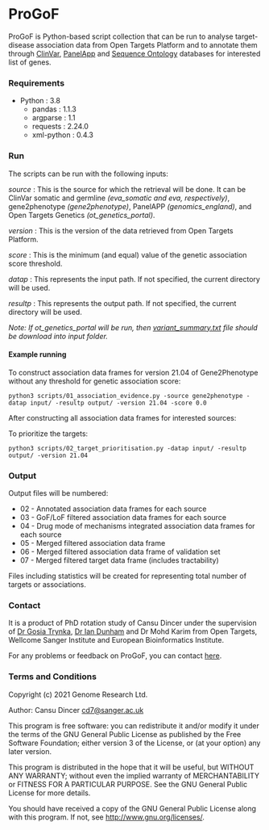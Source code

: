 
# ProGoF

ProGoF is Python-based script collection that can be run to analyse target-disease association data from Open Targets Platform and to annotate them through [ClinVar](https://www.ncbi.nlm.nih.gov/clinvar/), [PanelApp](https://panelapp.genomicsengland.co.uk/) and [Sequence Ontology](http://www.sequenceontology.org/) databases for interested list of genes.

### Requirements

* Python : 3.8
  + pandas : 1.1.3
  + argparse : 1.1
  + requests : 2.24.0
  + xml-python : 0.4.3

### Run

The scripts can be run with the following inputs:

*source* : This is the source for which the retrieval will be done. It can be ClinVar somatic and germline *(eva_somatic and eva, respectively)*, gene2phenotype *(gene2phenotype)*, PanelAPP *(genomics_england)*, and Open Targets Genetics *(ot_genetics_portal)*.

*version* : This is the version of the data retrieved from Open Targets Platform.

*score* : This is the minimum (and equal) value of the genetic association score threshold.

*datap* : This represents the input path. If not specified, the current directory will be used.

*resultp* : This represents the output path. If not specified, the current directory will be used.

*Note: If ot_genetics_portal will be run, then [variant_summary.txt](https://ftp.ncbi.nlm.nih.gov/pub/clinvar/tab_delimited/variant_summary.txt.gz) file should be download into input folder.*

#### Example running

To construct association data frames for version 21.04 of Gene2Phenotype without any threshold for genetic association score:

```
python3 scripts/01_association_evidence.py -source gene2phenotype -datap input/ -resultp output/ -version 21.04 -score 0.0
```

After constructing all association data frames for interested sources:

To prioritize the targets:

```
python3 scripts/02_target_prioritisation.py -datap input/ -resultp output/ -version 21.04
```

### Output


Output files will be numbered:

* 02 - Annotated association data frames for each source
* 03 - GoF/LoF filtered association data frames for each source
* 04 - Drug mode of mechanisms integrated association data frames for each source
* 05 - Merged filtered association data frame
* 06 - Merged filtered association data frame of validation set
* 07 - Merged filtered target data frame (includes tractability)

Files including statistics will be created for representing total number of targets or associations. 


### Contact

It is a product of PhD rotation study of Cansu Dincer under the supervision of [Dr Gosia Trynka](https://www.sanger.ac.uk/person/trynka-gosia/), [Dr Ian Dunham](https://www.ebi.ac.uk/about/people/ian-dunham) and Dr Mohd Karim from Open Targets, Wellcome Sanger Institute and European Bioinformatics Institute. 

For any problems or feedback on ProGoF, you can contact [here](mailto:cd7@sanger.ac.uk).

### Terms and Conditions

Copyright (c) 2021 Genome Research Ltd.

Author: Cansu Dincer cd7@sanger.ac.uk

This program is free software: you can redistribute it and/or modify it under 
the terms of the GNU General Public License as published by the Free Software 
Foundation; either version 3 of the License, or (at your option) any later 
version. 

This program is distributed in the hope that it will be useful, but WITHOUT 
ANY WARRANTY; without even the implied warranty of MERCHANTABILITY or FITNESS 
FOR A PARTICULAR PURPOSE. See the GNU General Public License for more 
details. 

You should have received a copy of the GNU General Public License along with 
this program. If not, see <http://www.gnu.org/licenses/>. 
